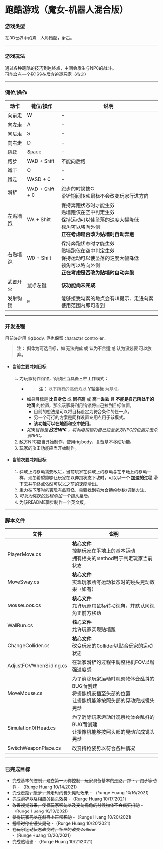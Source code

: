 # 跑酷游戏（魔女-机器人混合版）
### 游戏类型
在3D世界中的第一人称跑酷，射击。 <br>

---

### 游戏玩法
通过各种跑酷的技巧到达终点，中间会发生与NPC的战斗。 <br>
可能会有一个BOSS在后方追逐玩家（待定） <br>

---

### 键位/操作
|动作|键位/操作|说明|
|-|-|-|
|向前走|W|-|
|向左走|A|-|
|向后走|S|-|
|向右走|D|-|
|跳跃|Space|-|
|跑步|WAD + Shift|不能向后跑|
|蹲下|C|-|
|蹲走|WASD + C|-|
|滑铲|WAD + Shift + C|跑步的时候按C <br> 滑铲期间转动鼠标不会改变玩家行进方向|
|左贴墙跑|WA + Shift|保持奔跑状态时才能生效 <br> 贴墙跑仅在空中判定生效 <br> 保持运动可以使坠落的速度大幅降低 <br> 视角可以略向外侧 <br> **正在考虑是否改为贴墙时自动奔跑**|
|右贴墙跑|WD + Shift|保持奔跑状态时才能生效 <br> 贴墙跑仅在空中判定生效 <br> 保持运动可以使坠落的速度大幅降低 <br> 视角可以略向外侧 <br> **正在考虑是否改为贴墙时自动奔跑**|
|武器开火|鼠标左键|**该功能尚未完成**|
|发射钩锁|E|能够接受勾索的地点会有UI提示，走进勾索使用范围内即可看到|

---

### 开发进程
目前决定用 rigibody, 但也保留 character controller。
>**注： 斜体为可选目标，如 无法完成 或 认为不合适 或 认为没必要 可以放弃。**
- #### 当前主要冲刺目标
  1. 为玩家制作钩锁，钩锁应当具备三种工作模式：<br>
     - >**注：** 以下所有的高低均以 **Y轴坐标** 为基准。
     - 如果目标是 **比自身低** 或 **同样高** 或 **高一丢丢** 且 **不能是自己所处于的地面** 的位置，那么玩家将利用钩锁将自己拉到目标位置。
        - 目前的想法是可以将目标设定为符合条件的任一点。
        - 另一个可行的方案是同样设置专用点用于该模式。
        - **该功能可以在地面和空中使用**。
     - _如果目标是 **敌方NPC** ，将利用钩锁将自己拉至敌方NPC的位置并击杀该NPC。_
  2. 敌方NPC应当开始制作，使用rigibody，具备基本移动功能。
  3. 玩家的攻击功能应当开始制作。

- #### 当前次要冲刺目标
   1. 斜坡上的移动需要改进，当前玩家在斜坡上的移动与在平地上的移动一样，现在希望能够让玩家在以奔跑状态下坡时，可以以一个 **加速的过程** 滑下去并在终点依然可以以之前的速度滑出。
   2. 重力在下落时的表现有些奇怪，需要找到较为合适的参数/调整方法。
   3. _可以为跳跃的过程添加一个镜头晃动。_
   4. 为该README同步制作一个英文版。

---

### 脚本文件
|文件|说明|
|-|-|
|PlayerMove.cs|**核心文件** <br> 控制玩家在平地上的基本运动 <br> 拥有相关的method用于判定玩家当前状态|
|MoveSway.cs|**核心文件** <br> 实现玩家所有运动状态时的镜头晃动效果（如有）|
|MouseLook.cs|**核心文件** <br> 允许玩家用鼠标转动视角，并默认向视角正前方移动|
|WallRun.cs|**核心文件** <br> 允许玩家实现贴墙跑|
|ChangeCollider.cs|**核心文件** <br> 改变玩家的Collider以贴合玩家的运动状态|
|AdjustFOVWhenSliding.cs|在玩家滑铲的过程中调整相机FOV以增强速度感|
|MoveMouse.cs|为了消除玩家运动时观察物体会乱抖的BUG而创建 <br> 将摄像机安插至头部的位置 <br> 让摄像机能够按照头部的晃动完成镜头晃动|
|SimulationOfHead.cs|为了消除玩家运动时观察物体会乱抖的BUG而创建 <br> 让摄像机能够按照头部的晃动完成镜头晃动|
|SwitchWeaponPlace.cs|改变持枪姿势以符合各种情况|

---

### 已完成目标
- ~~完成基本的控制，建立第一人称控制，玩家具备基本的走路，蹲下，跑步等动作~~ - （Runge Huang 10/14/2021）
- ~~完成走路，跑步，蹲走时的镜头晃动效果~~ - （Runge Huang 10/16/2021）
- ~~完成滑铲以及相应的镜头效果~~ -（Runge Huang 10/17/2021）
- ~~改善视觉效果，使得玩家移动以及变动视角的时候物体不会疯狂抖动~~ - （Runge Huang 10/19/2021）
- ~~使得玩家可以在斜面上正常移动~~ -（Runge Huang 10/20/2021）
- ~~撞墙时停止镜头晃动~~ -（Runge Huang 10/20/2021）
- ~~在玩家运动状态改变时，相应的改变Collider~~ -（Runge Huang 10/20/2021）
- ~~完成贴墙跑~~ -（Runge Huang 10/21/2021）
